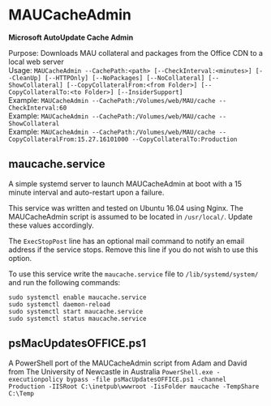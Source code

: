 # MAUCacheAdmin
<b>Microsoft AutoUpdate Cache Admin</b>

Purpose: Downloads MAU collateral and packages from the Office CDN to a local web server</br>
Usage: `MAUCacheAdmin --CachePath:<path> [--CheckInterval:<minutes>] [--CleanUp] [--HTTPOnly] [--NoPackages] [--NoCollateral] [--ShowCollateral] [--CopyCollateralFrom:<from Folder>] [--CopyCollateralTo:<to Folder>] [--InsiderSupport]`</br>
Example: `MAUCacheAdmin --CachePath:/Volumes/web/MAU/cache --CheckInterval:60`</br>
Example: `MAUCacheAdmin --CachePath:/Volumes/web/MAU/cache --ShowCollateral`</br>
Example: `MAUCacheAdmin --CachePath:/Volumes/web/MAU/cache --CopyCollateralFrom:15.27.16101000 --CopyCollateralTo:Production`</br>

## maucache.service

A simple systemd server to launch MAUCacheAdmin at boot with a 15 minute interval and auto-restart upon a failure.

This service was written and tested on Ubuntu 16.04 using Nginx. The MAUCacheAdmin script is assumed to be located in `/usr/local/`. Update these values accordingly.

The `ExecStopPost` line has an optional mail command to notify an email address if the service stops. Remove this line if you do not wish to use this option.

To use this service write the `maucache.service` file to `/lib/systemd/system/` and run the following commands:

```
sudo systemctl enable maucache.service
sudo systemctl daemon-reload
sudo systemctl start maucache.service
sudo systemctl status maucache.service
```
## psMacUpdatesOFFICE.ps1

A PowerShell port of the MAUCacheAdmin script from Adam and David from The University of Newcastle in Australia
`PowerShell.exe -executionpolicy bypass -file psMacUpdatesOFFICE.ps1 -channel Production -IISRoot C:\inetpub\wwwroot -IisFolder maucache -TempShare C:\Temp`
